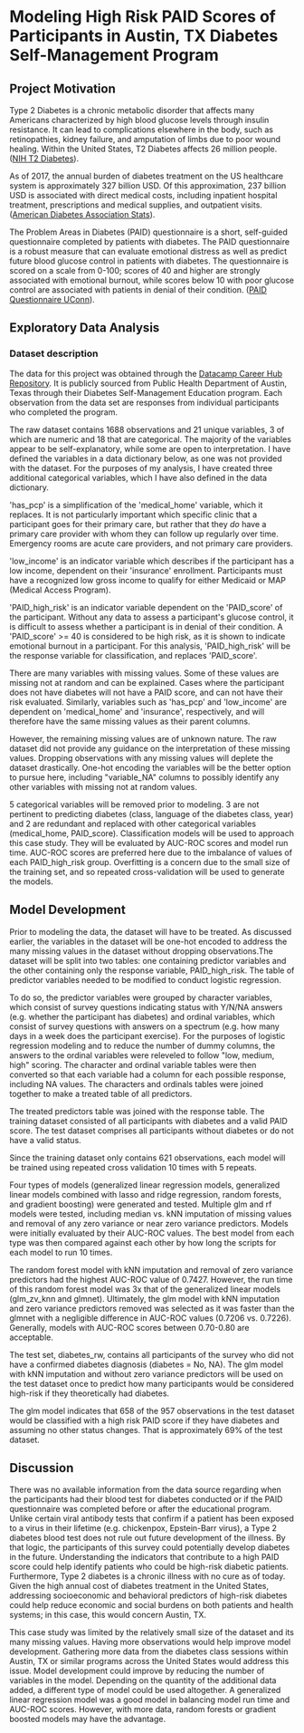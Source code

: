 # Modeling High Risk PAID Scores of Participants in Austin, TX Diabetes Self-Management Program

## Project Motivation

Type 2 Diabetes is a chronic metabolic disorder that affects many
Americans characterized by high blood glucose levels through insulin
resistance. It can lead to complications elsewhere in the body, such as
retinopathies, kidney failure, and amputation of limbs due to poor wound
healing. Within the United States, T2 Diabetes affects 26 million
people. ([NIH T2 Diabetes](https://www.nih.gov/research-training/accelerating-medicines-partnership-amp/type-2-diabetes)).

As of 2017, the annual burden of diabetes treatment on the US healthcare
system is approximately 327 billion USD. Of this approximation, 237
billion USD is associated with direct medical costs, including inpatient
hospital treatment, prescriptions and medical supplies, and outpatient
visits. ([American Diabetes Association
Stats](https://www.diabetes.org/resources/statistics/cost-diabetes)).

The Problem Areas in Diabetes (PAID) questionnaire is a short,
self-guided questionnaire completed by patients with diabetes. The PAID
questionnaire is a robust measure that can evaluate emotional distress
as well as predict future blood glucose control in patients with
diabetes. The questionnaire is scored on a scale from 0-100; scores of
40 and higher are strongly associated with emotional burnout, while
scores below 10 with poor glucose control are associated with patients
in denial of their condition. ([PAID Questionnaire UConn](https://www.huskyhealthct.org/providers/provider_postings/diabetes/PAID_problem_areas_in_diabetes_questionnaire.pdf)).

## Exploratory Data Analysis

### Dataset description

The data for this project was obtained through the [Datacamp Career Hub
Repository](https://github.com/datacamp/careerhub-data/tree/master/Diabetes%20Self-Management).
It is publicly sourced from Public Health Department of Austin, Texas
through their Diabetes Self-Management Education program. Each
observation from the data set are responses from individual participants
who completed the program.

The raw dataset contains 1688 observations and 21 unique variables, 3 of which are numeric and 18 that are categorical. The majority of the variables appear to be self-explanatory, while some are open to interpretation. I have defined
the variables in a data dictionary below, as one was not provided with
the dataset. For the purposes of my analysis, I have created three
additional categorical variables, which I have also defined in the data
dictionary.

'has_pcp' is a simplification of the 'medical_home'
variable, which it replaces. It is not particularly important which specific clinic that a
participant goes for their primary care, but rather that they *do* have
a primary care provider with whom they can follow up regularly over
time. Emergency rooms are acute care providers, and not primary care
providers.

'low_income' is an indicator variable which describes if the participant
has a low income, dependent on their 'insurance' enrollment.
Participants must have a recognized low gross income to qualify for
either Medicaid or MAP (Medical Access Program).

'PAID_high_risk' is an indicator variable dependent on the 'PAID_score'
of the participant. Without any data to assess a participant's glucose
control, it is difficult to assess whether a participant is in denial of
their condition. A 'PAID_score' \>= 40 is considered to be high risk, as
it is shown to indicate emotional burnout in a participant. For this
analysis, 'PAID_high_risk' will be the response variable for
classification, and replaces 'PAID_score'.

There are many variables with missing values. Some of these values are missing not at random and can be explained. Cases where the participant does not have diabetes will not have a PAID score, and can not have their risk evaluated. Similarly, variables such as 'has_pcp' and 'low_income' are dependent on
'medical_home' and 'insurance', respectively, and will therefore have
the same missing values as their parent columns.

However, the remaining missing values are of unknown nature. The raw
dataset did not provide any guidance on the interpretation of these
missing values. Dropping observations with any missing values will
deplete the dataset drastically. One-hot encoding the variables will be the better option to pursue here, including "variable_NA" columns to possibly
identify any other variables with missing not at random values.

5 categorical variables will be removed prior to modeling. 3 are not pertinent to predicting diabetes (class, language of the diabetes class, year) and 2 are redundant and replaced with other categorical variables (medical_home, PAID_score). Classification models will be used to approach this case study. They will be evaluated by AUC-ROC scores and model run time. AUC-ROC scores are preferred here due to the imbalance of values of each PAID_high_risk group. Overfitting is a concern due to the small size of the training set, and so repeated cross-validation will be used to generate the models.

## Model Development
Prior to modeling the data, the dataset will have to be treated. As discussed earlier, the variables in the dataset will be one-hot encoded to address the many missing values in the dataset without dropping observations.The dataset will be split into two tables: one containing predictor variables and the other containing only the response variable, PAID_high_risk. The table of predictor variables needed to be modified to conduct logistic regression. 

To do so, the predictor variables were grouped by character variables, which consist of survey questions indicating status with Y/N/NA answers (e.g. whether the participant has diabetes) and ordinal variables, which consist of survey questions with answers on a spectrum (e.g. how many days in a week does the participant exercise). For the purposes of logistic regression modeling and to reduce the number of dummy columns, the answers to the ordinal variables were releveled to follow "low, medium, high" scoring. The character and ordinal variable tables were then converted so that each variable had a column for each possible response, including NA values. The characters and ordinals tables were joined together to make a treated table of all predictors.

The treated predictors table was joined with the response table. The training dataset consisted of all participants with diabetes and a valid PAID score. The test dataset comprises all participants without diabetes or do not have a valid status.

Since the training dataset only contains 621 observations, each model will be trained using repeated cross validation 10 times with 5 repeats.

Four types of models (generalized linear regression models, generalized linear models combined with lasso and ridge regression, random forests, and gradient boosting) were generated and tested. Multiple glm and rf models were tested, including median vs. kNN imputation of missing values and removal of any zero variance or near zero variance predictors. Models were initially evaluated by their AUC-ROC values. The best model from each type was then compared against each other by how long the scripts for each model to run 10 times.

The random forest model with kNN imputation and removal of zero variance predictors had the highest AUC-ROC value of 0.7427. However, the run time of this random forest model was 3x that of the generalized linear models (glm_zv_knn and glmnet). Ultimately, the glm model with kNN imputation and zero variance predictors removed was selected as it was faster than the glmnet with a negligible difference in AUC-ROC values (0.7206 vs. 0.7226). Generally, models with AUC-ROC scores between 0.70-0.80 are acceptable.

The test set, diabetes_rw, contains all participants of the survey who did not have a confirmed diabetes diagnosis (diabetes = No, NA). The glm model with kNN imputation and without zero variance predictors will be used on the test dataset once to predict how many participants would be considered high-risk if they theoretically had diabetes.

The glm model indicates that 658 of the 957 observations in the test dataset would be classified with a high risk PAID score if they have diabetes and assuming no other status changes. That is approximately 69% of the test dataset.

## Discussion

There was no available information from the data source regarding when the participants had their blood test for diabetes conducted or if the PAID questionnaire was completed before or after the educational program. Unlike certain viral antibody tests that confirm if a patient has been exposed to a virus in their lifetime (e.g. chickenpox, Epstein-Barr virus), a Type 2 diabetes blood test does not rule out future development of the illness. By that logic, the participants of this survey could potentially develop diabetes in the future. Understanding the indicators that contribute to a high PAID score could help identify patients who could be high-risk diabetic patients. Furthermore, Type 2 diabetes is a chronic illness with no cure as of today. Given the high annual cost of diabetes treatment in the United States, addressing socioeconomic and behavioral predictors of high-risk diabetes could help reduce economic and social burdens on both patients and health systems; in this case, this would concern Austin, TX.

This case study was limited by the relatively small size of the dataset and its many missing values. Having more observations would help improve model development. Gathering more data from the diabetes class sessions within Austin, TX or similar programs across the United States would address this issue. Model development could improve by reducing the number of variables in the model. Depending on the quantity of the additional data added, a different type of model could be used altogether. A generalized linear regression model was a good model in balancing model run time and AUC-ROC scores. However, with more data, random forests or gradient boosted models may have the advantage.

